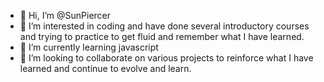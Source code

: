 - 👋 Hi, I’m @SunPiercer
- 👀 I’m interested in coding and have done several introductory courses and trying to practice to get fluid and remember what I have learned. 
- 🌱 I’m currently learning javascript 
- 💞️ I’m looking to collaborate on various projects to reinforce what I have learned and continue to evolve and learn.



